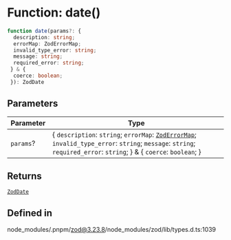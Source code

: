 # Function: date()

```ts
function date(params?: {
  description: string;
  errorMap: ZodErrorMap;
  invalid_type_error: string;
  message: string;
  required_error: string;
 } & {
  coerce: boolean;
 }): ZodDate
```

## Parameters

| Parameter | Type |
| ------ | ------ |
| `params`? | \{ `description`: `string`; `errorMap`: [`ZodErrorMap`](../type-aliases/ZodErrorMap.md); `invalid_type_error`: `string`; `message`: `string`; `required_error`: `string`; \} & \{ `coerce`: `boolean`; \} |

## Returns

[`ZodDate`](../classes/ZodDate.md)

## Defined in

node\_modules/.pnpm/zod@3.23.8/node\_modules/zod/lib/types.d.ts:1039
